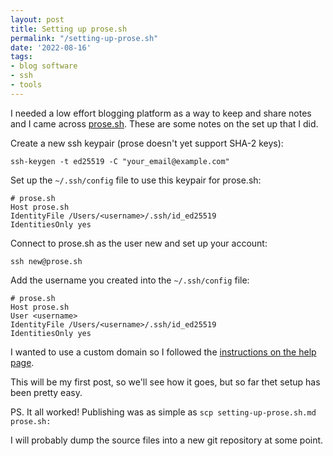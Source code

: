 ```yaml
---
layout: post
title: Setting up prose.sh
permalink: "/setting-up-prose.sh"
date: '2022-08-16'
tags:
- blog software
- ssh
- tools
---
```


I needed a low effort blogging platform as a way to keep and share notes and I came across [prose.sh](https://prose.sh/). These are some notes on the set up that I did.

Create a new ssh keypair (prose doesn't yet support SHA-2 keys):

    ssh-keygen -t ed25519 -C "your_email@example.com"

Set up the `~/.ssh/config` file to use this keypair for prose.sh:

    # prose.sh
    Host prose.sh
    IdentityFile /Users/<username>/.ssh/id_ed25519
    IdentitiesOnly yes

Connect to prose.sh as the user new and set up your account:

    ssh new@prose.sh

Add the username you created into the `~/.ssh/config` file:

    # prose.sh
    Host prose.sh
    User <username>
    IdentityFile /Users/<username>/.ssh/id_ed25519
    IdentitiesOnly yes

I wanted to use a custom domain so I followed the [instructions on the help page](https://prose.sh/help#custom-domain).

This will be my first post, so we'll see how it goes, but so far thet setup has been pretty easy.

PS. It all worked! Publishing was as simple as `scp setting-up-prose.sh.md prose.sh:`

I will probably dump the source files into a new git repository at some point.

